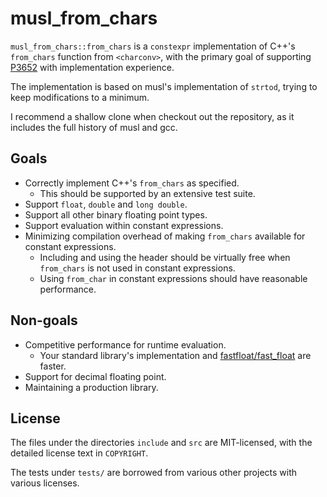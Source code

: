 # musl_from_chars
`musl_from_chars::from_chars` is a `constexpr` implementation of C++'s `from_chars` function from `<charconv>`,
  with the primary goal of supporting [P3652](https://wg21.link/P3652) with implementation experience.

The implementation is based on musl's implementation of `strtod`, trying to keep modifications to a minimum.

I recommend a shallow clone when checkout out the repository, as it includes the full history of musl and gcc.

## Goals
* Correctly implement C++'s `from_chars` as specified.
  * This should be supported by an extensive test suite.
* Support `float`, `double` and `long double`.
* Support all other binary floating point types.
* Support evaluation within constant expressions.
* Minimizing compilation overhead of making `from_chars` available for constant expressions.
  * Including and using the header should be virtually free when `from_chars` is not used in constant expressions.
  * Using `from_char` in constant expressions should have reasonable performance.

## Non-goals
* Competitive performance for runtime evaluation.
  * Your standard library's implementation and [fastfloat/fast_float](https://github.com/fastfloat/fast_float) are faster.
* Support for decimal floating point.
* Maintaining a production library.

## License
The files under the directories `include` and `src` are MIT-licensed, with the detailed license text in `COPYRIGHT`.

The tests under `tests/` are borrowed from various other projects with various licenses.

